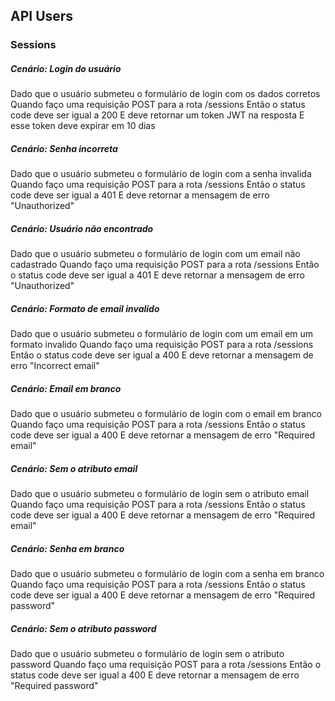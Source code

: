 ## API Users

### Sessions

##### Cenário: Login do usuário

Dado que o usuário submeteu o formulário de login com os dados corretos
Quando faço uma requisição POST para a rota /sessions
Então o status code deve ser igual a 200
E deve retornar um token JWT na resposta
E esse token deve expirar em 10 dias

##### Cenário: Senha incorreta

Dado que o usuário submeteu o formulário de login com a senha invalida
Quando faço uma requisição POST para a rota /sessions
Então o status code deve ser igual a 401
E deve retornar a mensagem de erro "Unauthorized"

##### Cenário: Usuário não encontrado

Dado que o usuário submeteu o formulário de login com um email não cadastrado
Quando faço uma requisição POST para a rota /sessions
Então o status code deve ser igual a 401
E deve retornar a mensagem de erro "Unauthorized"

##### Cenário: Formato de email invalido

Dado que o usuário submeteu o formulário de login com um email em um formato invalido
Quando faço uma requisição POST para a rota /sessions
Então o status code deve ser igual a 400
E deve retornar a mensagem de erro "Incorrect email"

##### Cenário: Email em branco

Dado que o usuário submeteu o formulário de login com o email em branco
Quando faço uma requisição POST para a rota /sessions
Então o status code deve ser igual a 400
E deve retornar a mensagem de erro "Required email"

##### Cenário: Sem o atributo email

Dado que o usuário submeteu o formulário de login sem o atributo email
Quando faço uma requisição POST para a rota /sessions
Então o status code deve ser igual a 400
E deve retornar a mensagem de erro "Required email"

##### Cenário: Senha em branco

Dado que o usuário submeteu o formulário de login com a senha em branco
Quando faço uma requisição POST para a rota /sessions
Então o status code deve ser igual a 400
E deve retornar a mensagem de erro "Required password"

##### Cenário: Sem o atributo password

Dado que o usuário submeteu o formulário de login sem o atributo password
Quando faço uma requisição POST para a rota /sessions
Então o status code deve ser igual a 400
E deve retornar a mensagem de erro "Required password"
